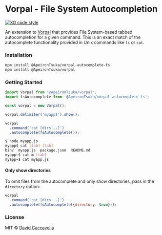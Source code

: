 # Vorpal - File System Autocompletion

[![XO code style](https://img.shields.io/badge/code_style-XO-5ed9c7.svg)](https://github.com/sindresorhus/xo)

An extension to [Vorpal](https://github.com/ApeironTsuka/vorpal) that provides File System-based tabbed autocompletion for a given command. This is an exact match of the autocomplete functionality provided in Unix commands like `ls` or `cat`.

### Installation

```bash
npm install @ApeironTsuka/vorpal-autocomplete-fs
npm install @ApeironTsuka/vorpal
```

### Getting Started

```js
import Vorpal from '@ApeironTsuka/vorpal';
import fsAutocomplete from '@ApeironTsuka/vorpal-autocomplete-fs';

const vorpal = new Vorpal();

vorpal.delimiter('myapp$').show();

vorpal
  .command('cat [dirs...]')
  .autocomplete(fsAutocomplete());
```

```bash
$ node myapp.js
myapp$ cat [tab] [tab]
bin/  myapp.js  package.json  README.md
myapp~$ cat m [tab]
myapp~$ cat myapp.js

```

#### Only show directories

To omit files from the autocomplete and only show directories, pass in the `directory` option:

```js
vorpal
  .command('cat [dirs...]')
  .autocomplete(fsAutocomplete({directory: true}));
```

### License

MIT © [David Caccavella](https://github.com/dthree)

